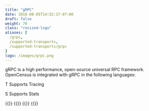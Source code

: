 ```yaml
---
title: "gRPC"
date: 2018-08-05T14:52:17-07:00
draft: false
weight: 70
class: "resized-logo"
aliases: [
  /grpc,
  /supported-transports,
  /supported-transports/grpc
]
logo: /images/grpc.png
---
```


gRPC is a high performance, open-source universal RPC framework.
OpenCensus is integrated with gRPC in the following languages:

<abbr class="trace-exporter blue white-text">T</abbr> Supports Tracing

<abbr class="stats-exporter teal white-text">S</abbr> Supports Stats

{{<card-exporter target-url="go" src="/images/gopher.png" lang="Go" tracing="true" stats="true">}}
{{<card-exporter target-url="java" src="/images/java-icon.png" lang="Java" tracing="true" stats="true">}}
{{<card-exporter target-url="python" src="/images/python-icon.png" lang="Python" tracing="true">}}
{{<card-exporter target-url="cplusplus" src="/images/cpp.png" lang="C++" tracing="true" stats="true">}}
